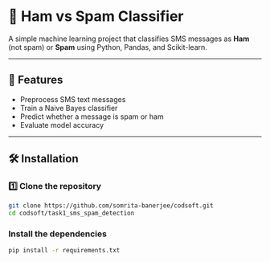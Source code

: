 # 📧 Ham vs Spam Classifier

A simple machine learning project that classifies SMS messages as **Ham** (not spam) or **Spam** using Python, Pandas, and Scikit-learn.

---

## 🚀 Features
- Preprocess SMS text messages
- Train a Naive Bayes classifier
- Predict whether a message is spam or ham
- Evaluate model accuracy

---

## 🛠️ Installation

### 1️⃣ Clone the repository
```bash
git clone https://github.com/somrita-banerjee/codsoft.git
cd codsoft/task1_sms_spam_detection
```

### Install the dependencies
```bash
pip install -r requirements.txt
```